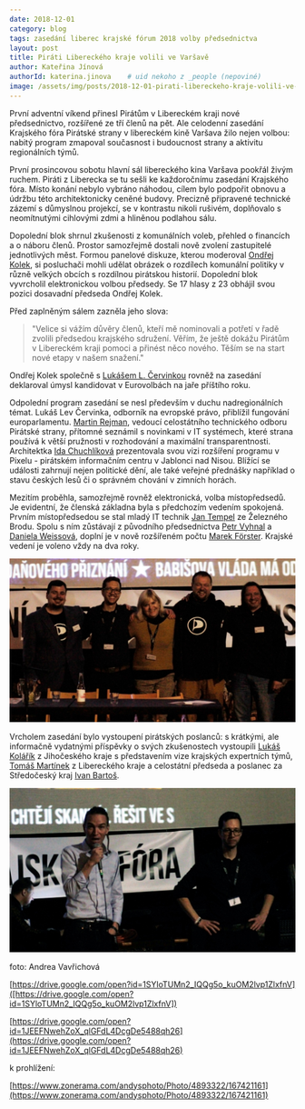 ```yaml
---
date: 2018-12-01
category: blog
tags: zasedání liberec krajské fórum 2018 volby předsednictva
layout: post
title: Piráti Libereckého kraje volili ve Varšavě 
author: Kateřina Jínová
authorId: katerina.jinova    # uid nekoho z _people (nepoviné)
image: /assets/img/posts/2018-12-01-pirati-libereckeho-kraje-volili-ve-varsave.jpg
---
```


První adventní víkend přinesl Pirátům v Libereckém kraji nové předsednictvo, rozšířené ze tří členů na pět. Ale celodenní zasedání Krajského fóra Pirátské strany v libereckém kině Varšava žilo nejen volbou: nabitý program zmapoval současnost i budoucnost strany a aktivitu regionálních týmů.

První prosincovou sobotu hlavní sál libereckého kina Varšava pookřál živým ruchem. Piráti z Liberecka se tu sešli ke každoročnímu zasedání Krajského fóra. Místo konání nebylo vybráno náhodou, cílem bylo podpořit obnovu a údržbu této architektonicky ceněné budovy. Precizně připravené technické zázemí s důmyslnou projekcí, se v kontrastu nikoli rušivém, doplňovalo s neomítnutými cihlovými zdmi a hliněnou podlahou sálu.

Dopolední blok shrnul zkušenosti z komunálních voleb, přehled o financích a o náboru členů. Prostor samozřejmě dostali nově zvolení zastupitelé jednotlivých měst. Formou panelové diskuze, kterou moderoval [Ondřej Kolek](https://www.pirati.cz/lide/ondrej-kolek/), si posluchači mohli udělat obrázek o rozdílech komunální politiky v různě velkých obcích s rozdílnou pirátskou historií. Dopolední blok vyvrcholil elektronickou volbou předsedy. Se 17 hlasy z 23 obhájil svou pozici dosavadní předseda Ondřej Kolek.

Před zaplněným sálem zazněla jeho slova: 
>"Velice si vážím důvěry členů, kteří mě nominovali a potřetí v řadě zvolili předsedou krajského sdružení. Věřím, že ještě dokážu Pirátům v Libereckém kraji pomoci a přinést něco nového. Těším se na start nové etapy v našem snažení."

Ondřej Kolek společně s [Lukášem L. Červinkou](https://wiki.pirati.cz/lide/lukas_cervinka) rovněž na zasedání deklaroval úmysl kandidovat v Eurovolbách na jaře příštího roku.

Odpolední program zasedání se nesl především v duchu nadregionálních témat. Lukáš Lev Červinka, odborník na evropské právo, přiblížil fungování europarlamentu. [Martin Rejman](https://wiki.pirati.cz/lide/martin_rejman), vedoucí celostátního technického odboru Pirátské strany, přítomné seznámil s novinkami v IT systémech, které strana používá k větší pružnosti v rozhodování a maximální transparentnosti. Architektka [Ida Chuchlíková](https://jablonec.pirati.cz/lide/ida-chuchlikova/) prezentovala svou vizi rozšíření programu v Pixelu - pirátském informačním centru v Jablonci nad Nisou. Blížící se události zahrnují nejen politické dění, ale také veřejné přednášky například o stavu českých lesů či o správném chování v zimních horách.

Mezitím proběhla, samozřejmě rovněž elektronická, volba místopředsedů. Je evidentní, že členská základna byla s předchozím vedením spokojená. Prvním místopředsedou se stal mladý IT technik [Jan Tempel](https://zeleznybrod.pirati.cz/lide/jan-tempel/) ze Železného Brodu. Spolu s ním zůstávají z původního předsednictva [Petr Vyhnal](https://liberecky.pirati.cz/lide/petr-vyhnal/) a [Daniela Weissová](https://turnov.pirati.cz/lide/daniela-weissova/), doplní je v nově rozšířeném počtu [Marek Förster](https://liberecky.pirati.cz/lide/marek-forster/). Krajské vedení je voleno vždy na dva roky.

![Staronové předsednictvo](/assets/img/posts/2018-12-01-pirati-libereckeho-kraje-volili-ve-varsave-predsednictvo.jpg)

Vrcholem zasedání bylo vystoupení pirátských poslanců: s krátkými, ale informačně vydatnými příspěvky o svých zkušenostech vystoupili [Lukáš Kolářík](https://www.pirati.cz/lide/lukas-kolarik/) z Jihočeského kraje s představením vize krajských expertních týmů, [Tomáš Martínek](https://www.pirati.cz/lide/tomas-martinek/) z Libereckého kraje a celostátní předseda a poslanec za Středočeský kraj [Ivan Bartoš](https://www.pirati.cz/lide/ivan-bartos/).

![Ivan Bartoš a Ondřej Kolek na pódiu](/assets/img/posts/2018-12-01-pirati-libereckeho-kraje-volili-ve-varsave-ivan-bartos-ondrej-kolek.jpg)

foto:
Andrea Vavřichová

[https://drive.google.com/open?id=1SYloTUMn2_IQQg5o_kuOM2lvp1ZlxfnV]([https://drive.google.com/open?id=1SYloTUMn2_IQQg5o_kuOM2lvp1ZlxfnV])

[https://drive.google.com/open?id=1JEEFNwehZoX_qlGFdL4DcgDe5488qh26](https://drive.google.com/open?id=1JEEFNwehZoX_qlGFdL4DcgDe5488qh26)

k prohlížení:

[https://www.zonerama.com/andysphoto/Photo/4893322/167421161](https://www.zonerama.com/andysphoto/Photo/4893322/167421161)
